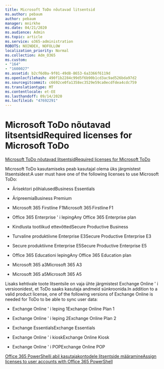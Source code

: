 ```yaml
---
title: Microsoft ToDo nõutavad litsentsid
ms.author: pebaum
author: pebaum
manager: mnirkhe
ms.date: 04/21/2020
ms.audience: Admin
ms.topic: article
ms.service: o365-administration
ROBOTS: NOINDEX, NOFOLLOW
localization_priority: Normal
ms.collection: Adm_O365
ms.custom:
- "164"
- "1600027"
ms.assetid: b2cf6d0a-9f01-49d8-8653-6a3366f6119d
ms.openlocfilehash: 490f1b2284c99d5f6b90b1cd3ac9ad526bda97d2
ms.sourcegitcommit: c6692ce0fa1358ec3529e59ca0ecdfdea4cdc759
ms.translationtype: MT
ms.contentlocale: et-EE
ms.lasthandoff: 09/14/2020
ms.locfileid: "47692291"
---
```

# <a name="required-licenses-for-microsoft-todo"></a><span data-ttu-id="1ee26-102">Microsoft ToDo nõutavad litsentsid</span><span class="sxs-lookup"><span data-stu-id="1ee26-102">Required licenses for Microsoft ToDo</span></span>

[<span data-ttu-id="1ee26-103">Microsoft ToDo nõutavad litsentsid</span><span class="sxs-lookup"><span data-stu-id="1ee26-103">Required licenses for Microsoft ToDo</span></span>](https://support.office.com/article/381e9d1b-c500-49b5-973e-890fd86528d7.aspx)
  
<span data-ttu-id="1ee26-104">Microsoft ToDo kasutamiseks peab kasutajal olema üks järgmistest litsentsidest:</span><span class="sxs-lookup"><span data-stu-id="1ee26-104">A user must have one of the following licenses to use Microsoft ToDo:</span></span>
  
- <span data-ttu-id="1ee26-105">Ärisektori põhialused</span><span class="sxs-lookup"><span data-stu-id="1ee26-105">Business Essentials</span></span>

- <span data-ttu-id="1ee26-106">Äripreemia</span><span class="sxs-lookup"><span data-stu-id="1ee26-106">Business Premium</span></span>

- <span data-ttu-id="1ee26-107">Microsoft 365 Firstline F1</span><span class="sxs-lookup"><span data-stu-id="1ee26-107">Microsoft 365 Firstline F1</span></span>

- <span data-ttu-id="1ee26-108">Office 365 Enterprise ' i leping</span><span class="sxs-lookup"><span data-stu-id="1ee26-108">Any Office 365 Enterprise plan</span></span>

- <span data-ttu-id="1ee26-109">Kindlusta tootlikud ettevõtted</span><span class="sxs-lookup"><span data-stu-id="1ee26-109">Secure Productive Business</span></span>

- <span data-ttu-id="1ee26-110">Turvaline produktiivne Enterprise E3</span><span class="sxs-lookup"><span data-stu-id="1ee26-110">Secure Productive Enterprise E3</span></span>

- <span data-ttu-id="1ee26-111">Secure produktiivne Enterprise E5</span><span class="sxs-lookup"><span data-stu-id="1ee26-111">Secure Productive Enterprise E5</span></span>

- <span data-ttu-id="1ee26-112">Office 365 Educationi leping</span><span class="sxs-lookup"><span data-stu-id="1ee26-112">Any Office 365 Education plan</span></span>

- <span data-ttu-id="1ee26-113">Microsoft 365 a3</span><span class="sxs-lookup"><span data-stu-id="1ee26-113">Microsoft 365 A3</span></span>

- <span data-ttu-id="1ee26-114">Microsoft 365 a5</span><span class="sxs-lookup"><span data-stu-id="1ee26-114">Microsoft 365 A5</span></span>

<span data-ttu-id="1ee26-115">Lisaks kehtivale toote litsentsile on vaja ühte järgmistest Exchange Online ' i versioonidest, et ToDo saaks kasutaja andmeid sünkroonida.</span><span class="sxs-lookup"><span data-stu-id="1ee26-115">In addition to a valid product license, one of the following versions of Exchange Online is needed for ToDo to be able to sync user data:</span></span>
  
- <span data-ttu-id="1ee26-116">Exchange Online ' i leping 1</span><span class="sxs-lookup"><span data-stu-id="1ee26-116">Exchange Online Plan 1</span></span>

- <span data-ttu-id="1ee26-117">Exchange Online ' i leping 2</span><span class="sxs-lookup"><span data-stu-id="1ee26-117">Exchange Online Plan 2</span></span>

- <span data-ttu-id="1ee26-118">Exchange Essentials</span><span class="sxs-lookup"><span data-stu-id="1ee26-118">Exchange Essentials</span></span>

- <span data-ttu-id="1ee26-119">Exchange Online ' i kiosk</span><span class="sxs-lookup"><span data-stu-id="1ee26-119">Exchange Online Kiosk</span></span>

- <span data-ttu-id="1ee26-120">Exchange Online ' i POP</span><span class="sxs-lookup"><span data-stu-id="1ee26-120">Exchange Online POP</span></span>

[<span data-ttu-id="1ee26-121">Office 365 PowerShelli abil kasutajakontodele litsentside määramine</span><span class="sxs-lookup"><span data-stu-id="1ee26-121">Assign licenses to user accounts with Office 365 PowerShell</span></span>](https://docs.microsoft.com/office365/enterprise/powershell/assign-licenses-to-user-accounts-with-office-365-powershell )
  